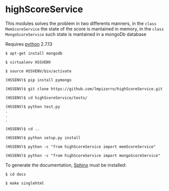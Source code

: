 # highScoreService

This modules solves the problem in two differents manners, in the ```class
MemScoreService``` the state of the score is mantained in memory, in the ```class
MongoScoreService``` such state is mantained in a mongoDb database

Requires [python](https://www.python.org/) 2.7.13

```
$ apt-get install mongodb

$ virtualenv HSSVENV

$ source HSSVENV/bin/activate

(HSSENV)$ pip install pymongo

(HSSENV)$ git clone https://github.com/lmpizarro/highScoreService.git

(HSSENV)$ cd highScoreService/tests/

(HSSENV)$ python test.py
.
.
.

(HSSENV)$ cd ..

(HSSENV)$ python setup.py install

(HSSENV)$ python -c "from highScoreService import memScoreService"

(HSSENV)$ python -c "from highScoreService import mongoScoreService"

```

To generate the documentation, [Sphinx](http://www.sphinx-doc.org/en/master/) must be  installed:

```
$ cd docs

$ make singlehtml
```

